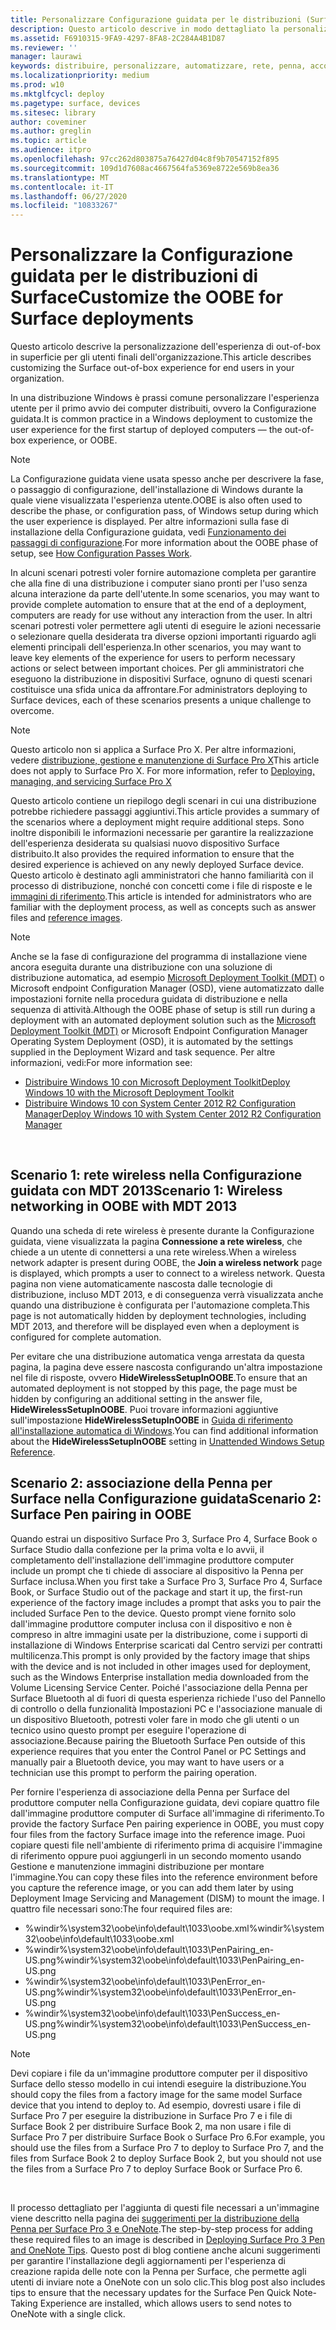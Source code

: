```yaml
---
title: Personalizzare Configurazione guidata per le distribuzioni (Surface)
description: Questo articolo descrive in modo dettagliato la personalizzazione della Configurazione guidata di Surface per gli utenti finali nella tua organizzazione.
ms.assetid: F6910315-9FA9-4297-8FA8-2C284A4B1D87
ms.reviewer: ''
manager: laurawi
keywords: distribuire, personalizzare, automatizzare, rete, penna, accoppiare, avviare
ms.localizationpriority: medium
ms.prod: w10
ms.mktglfcycl: deploy
ms.pagetype: surface, devices
ms.sitesec: library
author: coveminer
ms.author: greglin
ms.topic: article
ms.audience: itpro
ms.openlocfilehash: 97cc262d803875a76427d04c8f9b70547152f895
ms.sourcegitcommit: 109d1d7608ac4667564fa5369e8722e569b8ea36
ms.translationtype: MT
ms.contentlocale: it-IT
ms.lasthandoff: 06/27/2020
ms.locfileid: "10833267"
---
```

# <span data-ttu-id="5a63d-104">Personalizzare la Configurazione guidata per le distribuzioni di Surface</span><span class="sxs-lookup"><span data-stu-id="5a63d-104">Customize the OOBE for Surface deployments</span></span>

<span data-ttu-id="5a63d-105">Questo articolo descrive la personalizzazione dell'esperienza di out-of-box in superficie per gli utenti finali dell'organizzazione.</span><span class="sxs-lookup"><span data-stu-id="5a63d-105">This article describes customizing the Surface out-of-box experience for end users in your organization.</span></span>

<span data-ttu-id="5a63d-106">In una distribuzione Windows è prassi comune personalizzare l'esperienza utente per il primo avvio dei computer distribuiti, ovvero la Configurazione guidata.</span><span class="sxs-lookup"><span data-stu-id="5a63d-106">It is common practice in a Windows deployment to customize the user experience for the first startup of deployed computers — the out-of-box experience, or OOBE.</span></span>

>[!NOTE]
><span data-ttu-id="5a63d-107">La Configurazione guidata viene usata spesso anche per descrivere la fase, o passaggio di configurazione, dell'installazione di Windows durante la quale viene visualizzata l'esperienza utente.</span><span class="sxs-lookup"><span data-stu-id="5a63d-107">OOBE is also often used to describe the phase, or configuration pass, of Windows setup during which the user experience is displayed.</span></span> <span data-ttu-id="5a63d-108">Per altre informazioni sulla fase di installazione della Configurazione guidata, vedi [Funzionamento dei passaggi di configurazione](https://msdn.microsoft.com/library/windows/hardware/dn898581.aspx).</span><span class="sxs-lookup"><span data-stu-id="5a63d-108">For more information about the OOBE phase of setup, see [How Configuration Passes Work](https://msdn.microsoft.com/library/windows/hardware/dn898581.aspx).</span></span>

<span data-ttu-id="5a63d-109">In alcuni scenari potresti voler fornire automazione completa per garantire che alla fine di una distribuzione i computer siano pronti per l'uso senza alcuna interazione da parte dell'utente.</span><span class="sxs-lookup"><span data-stu-id="5a63d-109">In some scenarios, you may want to provide complete automation to ensure that at the end of a deployment, computers are ready for use without any interaction from the user.</span></span> <span data-ttu-id="5a63d-110">In altri scenari potresti voler permettere agli utenti di eseguire le azioni necessarie o selezionare quella desiderata tra diverse opzioni importanti riguardo agli elementi principali dell'esperienza.</span><span class="sxs-lookup"><span data-stu-id="5a63d-110">In other scenarios, you may want to leave key elements of the experience for users to perform necessary actions or select between important choices.</span></span> <span data-ttu-id="5a63d-111">Per gli amministratori che eseguono la distribuzione in dispositivi Surface, ognuno di questi scenari costituisce una sfida unica da affrontare.</span><span class="sxs-lookup"><span data-stu-id="5a63d-111">For administrators deploying to Surface devices, each of these scenarios presents a unique challenge to overcome.</span></span>

> [!NOTE]
> <span data-ttu-id="5a63d-112">Questo articolo non si applica a Surface Pro X. Per altre informazioni, vedere [distribuzione, gestione e manutenzione di Surface Pro X](surface-pro-arm-app-management.md)</span><span class="sxs-lookup"><span data-stu-id="5a63d-112">This article does not apply to Surface Pro X. For more information, refer to [Deploying, managing, and servicing Surface Pro X](surface-pro-arm-app-management.md)</span></span>

<span data-ttu-id="5a63d-113">Questo articolo contiene un riepilogo degli scenari in cui una distribuzione potrebbe richiedere passaggi aggiuntivi.</span><span class="sxs-lookup"><span data-stu-id="5a63d-113">This article provides a summary of the scenarios where a deployment might require additional steps.</span></span> <span data-ttu-id="5a63d-114">Sono inoltre disponibili le informazioni necessarie per garantire la realizzazione dell'esperienza desiderata su qualsiasi nuovo dispositivo Surface distribuito.</span><span class="sxs-lookup"><span data-stu-id="5a63d-114">It also provides the required information to ensure that the desired experience is achieved on any newly deployed Surface device.</span></span> <span data-ttu-id="5a63d-115">Questo articolo è destinato agli amministratori che hanno familiarità con il processo di distribuzione, nonché con concetti come i file di risposte e le [immagini di riferimento](https://technet.microsoft.com/itpro/windows/deploy/create-a-windows-10-reference-image).</span><span class="sxs-lookup"><span data-stu-id="5a63d-115">This article is intended for administrators who are familiar with the deployment process, as well as concepts such as answer files and [reference images](https://technet.microsoft.com/itpro/windows/deploy/create-a-windows-10-reference-image).</span></span>

>[!NOTE]
><span data-ttu-id="5a63d-116">Anche se la fase di configurazione del programma di installazione viene ancora eseguita durante una distribuzione con una soluzione di distribuzione automatica, ad esempio [Microsoft Deployment Toolkit (MDT)](https://go.microsoft.com/fwlink/p/?LinkId=618117) o Microsoft endpoint Configuration Manager (OSD), viene automatizzato dalle impostazioni fornite nella procedura guidata di distribuzione e nella sequenza di attività.</span><span class="sxs-lookup"><span data-stu-id="5a63d-116">Although the OOBE phase of setup is still run during a deployment with an automated deployment solution such as the [Microsoft Deployment Toolkit (MDT)](https://go.microsoft.com/fwlink/p/?LinkId=618117) or Microsoft Endpoint Configuration Manager Operating System Deployment (OSD), it is automated by the settings supplied in the Deployment Wizard and task sequence.</span></span> <span data-ttu-id="5a63d-117">Per altre informazioni, vedi:</span><span class="sxs-lookup"><span data-stu-id="5a63d-117">For more information see:</span></span><br/>
>- [<span data-ttu-id="5a63d-118">Distribuire Windows 10 con Microsoft Deployment Toolkit</span><span class="sxs-lookup"><span data-stu-id="5a63d-118">Deploy Windows 10 with the Microsoft Deployment Toolkit</span></span>](https://technet.microsoft.com/itpro/windows/deploy/deploy-windows-10-with-the-microsoft-deployment-toolkit)
>- [<span data-ttu-id="5a63d-119">Distribuire Windows 10 con System Center 2012 R2 Configuration Manager</span><span class="sxs-lookup"><span data-stu-id="5a63d-119">Deploy Windows 10 with System Center 2012 R2 Configuration Manager</span></span>](https://technet.microsoft.com/itpro/windows/deploy/deploy-windows-10-with-system-center-2012-r2-configuration-manager)

 

## <span data-ttu-id="5a63d-120">Scenario 1: rete wireless nella Configurazione guidata con MDT 2013</span><span class="sxs-lookup"><span data-stu-id="5a63d-120">Scenario 1: Wireless networking in OOBE with MDT 2013</span></span>


<span data-ttu-id="5a63d-121">Quando una scheda di rete wireless è presente durante la Configurazione guidata, viene visualizzata la pagina **Connessione a rete wireless**, che chiede a un utente di connettersi a una rete wireless.</span><span class="sxs-lookup"><span data-stu-id="5a63d-121">When a wireless network adapter is present during OOBE, the **Join a wireless network** page is displayed, which prompts a user to connect to a wireless network.</span></span> <span data-ttu-id="5a63d-122">Questa pagina non viene automaticamente nascosta dalle tecnologie di distribuzione, incluso MDT 2013, e di conseguenza verrà visualizzata anche quando una distribuzione è configurata per l'automazione completa.</span><span class="sxs-lookup"><span data-stu-id="5a63d-122">This page is not automatically hidden by deployment technologies, including MDT 2013, and therefore will be displayed even when a deployment is configured for complete automation.</span></span>

<span data-ttu-id="5a63d-123">Per evitare che una distribuzione automatica venga arrestata da questa pagina, la pagina deve essere nascosta configurando un'altra impostazione nel file di risposte, ovvero **HideWirelessSetupInOOBE**.</span><span class="sxs-lookup"><span data-stu-id="5a63d-123">To ensure that an automated deployment is not stopped by this page, the page must be hidden by configuring an additional setting in the answer file, **HideWirelessSetupInOOBE**.</span></span> <span data-ttu-id="5a63d-124">Puoi trovare informazioni aggiuntive sull'impostazione **HideWirelessSetupInOOBE** in [Guida di riferimento all'installazione automatica di Windows](https://technet.microsoft.com/library/ff716213.aspx).</span><span class="sxs-lookup"><span data-stu-id="5a63d-124">You can find additional information about the **HideWirelessSetupInOOBE** setting in [Unattended Windows Setup Reference](https://technet.microsoft.com/library/ff716213.aspx).</span></span>

## <span data-ttu-id="5a63d-125">Scenario 2: associazione della Penna per Surface nella Configurazione guidata</span><span class="sxs-lookup"><span data-stu-id="5a63d-125">Scenario 2: Surface Pen pairing in OOBE</span></span>


<span data-ttu-id="5a63d-126">Quando estrai un dispositivo Surface Pro 3, Surface Pro 4, Surface Book o Surface Studio dalla confezione per la prima volta e lo avvii, il completamento dell'installazione dell'immagine produttore computer include un prompt che ti chiede di associare al dispositivo la Penna per Surface inclusa.</span><span class="sxs-lookup"><span data-stu-id="5a63d-126">When you first take a Surface Pro 3, Surface Pro 4, Surface Book, or Surface Studio out of the package and start it up, the first-run experience of the factory image includes a prompt that asks you to pair the included Surface Pen to the device.</span></span> <span data-ttu-id="5a63d-127">Questo prompt viene fornito solo dall'immagine produttore computer inclusa con il dispositivo e non è compreso in altre immagini usate per la distribuzione, come i supporti di installazione di Windows Enterprise scaricati dal Centro servizi per contratti multilicenza.</span><span class="sxs-lookup"><span data-stu-id="5a63d-127">This prompt is only provided by the factory image that ships with the device and is not included in other images used for deployment, such as the Windows Enterprise installation media downloaded from the Volume Licensing Service Center.</span></span> <span data-ttu-id="5a63d-128">Poiché l'associazione della Penna per Surface Bluetooth al di fuori di questa esperienza richiede l'uso del Pannello di controllo o della funzionalità Impostazioni PC e l'associazione manuale di un dispositivo Bluetooth, potresti voler fare in modo che gli utenti o un tecnico usino questo prompt per eseguire l'operazione di associazione.</span><span class="sxs-lookup"><span data-stu-id="5a63d-128">Because pairing the Bluetooth Surface Pen outside of this experience requires that you enter the Control Panel or PC Settings and manually pair a Bluetooth device, you may want to have users or a technician use this prompt to perform the pairing operation.</span></span>

<span data-ttu-id="5a63d-129">Per fornire l'esperienza di associazione della Penna per Surface del produttore computer nella Configurazione guidata, devi copiare quattro file dall'immagine produttore computer di Surface all'immagine di riferimento.</span><span class="sxs-lookup"><span data-stu-id="5a63d-129">To provide the factory Surface Pen pairing experience in OOBE, you must copy four files from the factory Surface image into the reference image.</span></span> <span data-ttu-id="5a63d-130">Puoi copiare questi file nell'ambiente di riferimento prima di acquisire l'immagine di riferimento oppure puoi aggiungerli in un secondo momento usando Gestione e manutenzione immagini distribuzione per montare l'immagine.</span><span class="sxs-lookup"><span data-stu-id="5a63d-130">You can copy these files into the reference environment before you capture the reference image, or you can add them later by using Deployment Image Servicing and Management (DISM) to mount the image.</span></span> <span data-ttu-id="5a63d-131">I quattro file necessari sono:</span><span class="sxs-lookup"><span data-stu-id="5a63d-131">The four required files are:</span></span>

-   <span data-ttu-id="5a63d-132">%windir%\\system32\\oobe\\info\\default\\1033\\oobe.xml</span><span class="sxs-lookup"><span data-stu-id="5a63d-132">%windir%\\system32\\oobe\\info\\default\\1033\\oobe.xml</span></span>
-   <span data-ttu-id="5a63d-133">%windir%\\system32\\oobe\\info\\default\\1033\\PenPairing\_en-US.png</span><span class="sxs-lookup"><span data-stu-id="5a63d-133">%windir%\\system32\\oobe\\info\\default\\1033\\PenPairing\_en-US.png</span></span>
-   <span data-ttu-id="5a63d-134">%windir%\\system32\\oobe\\info\\default\\1033\\PenError\_en-US.png</span><span class="sxs-lookup"><span data-stu-id="5a63d-134">%windir%\\system32\\oobe\\info\\default\\1033\\PenError\_en-US.png</span></span>
-   <span data-ttu-id="5a63d-135">%windir%\\system32\\oobe\\info\\default\\1033\\PenSuccess\_en-US.png</span><span class="sxs-lookup"><span data-stu-id="5a63d-135">%windir%\\system32\\oobe\\info\\default\\1033\\PenSuccess\_en-US.png</span></span>

>[!NOTE]
><span data-ttu-id="5a63d-136">Devi copiare i file da un'immagine produttore computer per il dispositivo Surface dello stesso modello in cui intendi eseguire la distribuzione.</span><span class="sxs-lookup"><span data-stu-id="5a63d-136">You should copy the files from a factory image for the same model Surface device that you intend to deploy to.</span></span> <span data-ttu-id="5a63d-137">Ad esempio, dovresti usare i file di Surface Pro 7 per eseguire la distribuzione in Surface Pro 7 e i file di Surface Book 2 per distribuire Surface Book 2, ma non usare i file di Surface Pro 7 per distribuire Surface Book o Surface Pro 6.</span><span class="sxs-lookup"><span data-stu-id="5a63d-137">For example, you should use the files from a Surface Pro 7 to deploy to Surface Pro 7, and the files from Surface Book 2 to deploy Surface Book 2, but you should not use the files from a Surface Pro 7 to deploy Surface Book or Surface Pro 6.</span></span>

 

<span data-ttu-id="5a63d-138">Il processo dettagliato per l'aggiunta di questi file necessari a un'immagine viene descritto nella pagina dei [suggerimenti per la distribuzione della Penna per Surface Pro 3 e OneNote](https://blogs.technet.microsoft.com/askcore/2014/07/15/deploying-surface-pro-3-pen-and-onenote-tips/).</span><span class="sxs-lookup"><span data-stu-id="5a63d-138">The step-by-step process for adding these required files to an image is described in [Deploying Surface Pro 3 Pen and OneNote Tips](https://blogs.technet.microsoft.com/askcore/2014/07/15/deploying-surface-pro-3-pen-and-onenote-tips/).</span></span> <span data-ttu-id="5a63d-139">Questo post di blog contiene anche alcuni suggerimenti per garantire l'installazione degli aggiornamenti per l'esperienza di creazione rapida delle note con la Penna per Surface, che permette agli utenti di inviare note a OneNote con un solo clic.</span><span class="sxs-lookup"><span data-stu-id="5a63d-139">This blog post also includes tips to ensure that the necessary updates for the Surface Pen Quick Note-Taking Experience are installed, which allows users to send notes to OneNote with a single click.</span></span>

 

 





